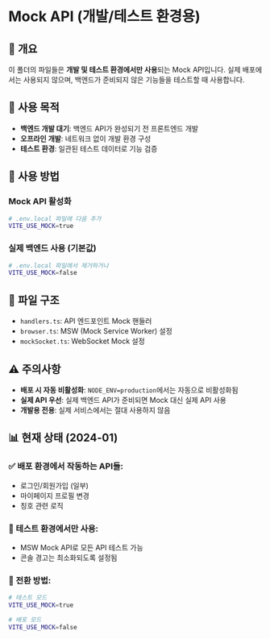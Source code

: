 # Mock API (개발/테스트 환경용)

## 📝 개요
이 폴더의 파일들은 **개발 및 테스트 환경에서만 사용**되는 Mock API입니다.
실제 배포에서는 사용되지 않으며, 백엔드가 준비되지 않은 기능들을 테스트할 때 사용합니다.

## 🎯 사용 목적
- **백엔드 개발 대기**: 백엔드 API가 완성되기 전 프론트엔드 개발
- **오프라인 개발**: 네트워크 없이 개발 환경 구성
- **테스트 환경**: 일관된 테스트 데이터로 기능 검증

## 🔧 사용 방법

### Mock API 활성화
```bash
# .env.local 파일에 다음 추가
VITE_USE_MOCK=true
```

### 실제 백엔드 사용 (기본값)
```bash
# .env.local 파일에서 제거하거나
VITE_USE_MOCK=false
```

## 📁 파일 구조
- `handlers.ts`: API 엔드포인트 Mock 핸들러
- `browser.ts`: MSW (Mock Service Worker) 설정
- `mockSocket.ts`: WebSocket Mock 설정

## ⚠️ 주의사항
- **배포 시 자동 비활성화**: `NODE_ENV=production`에서는 자동으로 비활성화됨
- **실제 API 우선**: 실제 백엔드 API가 준비되면 Mock 대신 실제 API 사용
- **개발용 전용**: 실제 서비스에서는 절대 사용하지 않음

## 📊 현재 상태 (2024-01)
### ✅ 배포 환경에서 작동하는 API들:
- 로그인/회원가입 (일부)
- 마이페이지 프로필 변경
- 칭호 관련 로직

### 🧪 테스트 환경에서만 사용:
- MSW Mock API로 모든 API 테스트 가능
- 콘솔 경고는 최소화되도록 설정됨

### 🔄 전환 방법:
```bash
# 테스트 모드
VITE_USE_MOCK=true

# 배포 모드 
VITE_USE_MOCK=false
```